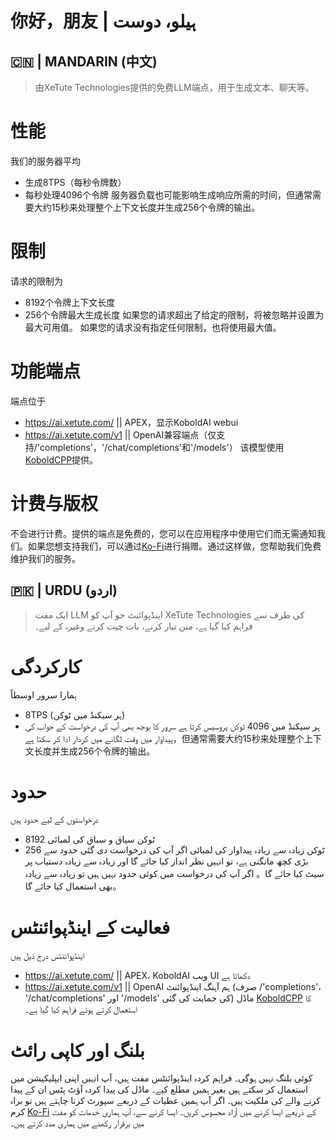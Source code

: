 # 你好，朋友 | ہیلو، دوست

## 🇨🇳 | MANDARIN (中文)
> 由XeTute Technologies提供的免费LLM端点，用于生成文本、聊天等。

# 性能
我们的服务器平均
- 生成8TPS（每秒令牌数）
- 每秒处理4096个令牌
服务器负载也可能影响生成响应所需的时间，但通常需要大约15秒来处理整个上下文长度并生成256个令牌的输出。

# 限制
请求的限制为
- 8192个令牌上下文长度
- 256个令牌最大生成长度
如果您的请求超出了给定的限制，将被忽略并设置为最大可用值。
如果您的请求没有指定任何限制，也将使用最大值。

# 功能端点
端点位于
- https://ai.xetute.com/ || APEX，显示KoboldAI webui
- https://ai.xetute.com/v1 || OpenAI兼容端点（仅支持/'completions'，'/chat/completions'和'/models'）
该模型使用[KoboldCPP](https://github.com/LostRuins/koboldcpp)提供。

# 计费与版权
不会进行计费。提供的端点是免费的，您可以在应用程序中使用它们而无需通知我们。如果您想支持我们，可以通过[Ko-Fi](https://ko-fi.com/XeTute)进行捐赠。通过这样做，您帮助我们免费维护我们的服务。

## 🇵🇰 | URDU (اردو)
> ایک مفت LLM اینڈپوائنٹ جو آپ کو XeTute Technologies کی طرف سے فراہم کیا گیا ہے، متن تیار کرنے، بات چیت کرنے وغیرہ کے لیے۔

# کارکردگی
ہمارا سرور اوسطاً
- 8TPS (ہر سیکنڈ میں ٹوکن)
- ہر سیکنڈ میں 4096 ٹوکن پروسیس کرتا ہے
سرور کا بوجھ بھی آپ کی درخواست کے جواب کی پیداوار میں وقت لگانے میں کردار ادا کر سکتا ہے，但通常需要大约15秒来处理整个上下文长度并生成256个令牌的输出。

# حدود
درخواستوں کے لیے حدود ہیں
- 8192 ٹوکن سیاق و سباق کی لمبائی
- 256 ٹوکن زیادہ سے زیادہ پیداوار کی لمبائی
اگر آپ کی درخواست دی گئی حدود سے بڑی کچھ مانگتی ہے، تو انہیں نظر انداز کیا جائے گا اور زیادہ سے زیادہ دستیاب پر سیٹ کیا جائے گا。
اگر آپ کی درخواست میں کوئی حدود نہیں ہیں تو زیادہ سے زیادہ بھی استعمال کیا جائے گا。

# فعالیت کے اینڈپوائنٹس
اینڈپوائنٹس درج ذیل ہیں
- https://ai.xetute.com/ || APEX، KoboldAI ویب UI دکھاتا ہے
- https://ai.xetute.com/v1 || OpenAI ہم آہنگ اینڈپوائنٹ (صرف /'completions'، '/chat/completions' اور '/models' کی حمایت کی گئی)
ماڈل [KoboldCPP](https://github.com/LostRuins/koboldcpp) کا استعمال کرتے ہوئے فراہم کیا گیا ہے۔

# بلنگ اور کاپی رائٹ
کوئی بلنگ نہیں ہوگی۔ فراہم کردہ اینڈپوائنٹس مفت ہیں، آپ انہیں اپنی ایپلیکیشن میں استعمال کر سکتے ہیں بغیر ہمیں مطلع کیے۔ ماڈل کی پیدا کردہ آؤٹ پٹس ان کے پیدا کرنے والے کی ملکیت ہیں۔
اگر آپ ہمیں عطیات کے ذریعے سپورٹ کرنا چاہتے ہیں تو براہ کرم [Ko-Fi](https://ko-fi.com/XeTute) کے ذریعے ایسا کرنے میں آزاد محسوس کریں۔ ایسا کرنے سے، آپ ہماری خدمات کو مفت میں برقرار رکھنے میں ہماری مدد کرتے ہیں۔
